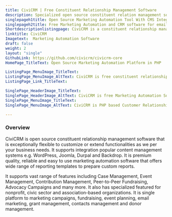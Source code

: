 ```yaml
---
title: CiviCRM | Free Constituent Relationship Management Software
description: Specialized open source constituent relation management software for non-profit, civic sector and association-based organization with marketing automation.
singlepageh1title: Open Source Marketing Automation Tool With CMS Integration
singlepageh2title: Free Marketing Automation and CRM software for email marketing, event management, and fundraising with smooth integration to WordPress, Joomla and Drupal.
Shortdescriptionlistingpage: CiviCRM is a constituent relationship management software (CRM) that allows you to own your own CMS, integrate into Drupal, WordPress, or Joomla.
linktitle: CiviCRM
Imagetext:  Marketing Automation Software
draft: false
weight: 2
layout: "single"
GithubLink: https://github.com/civicrm/civicrm-core
HomePage_TitleText: Open Source Marketing Automation Platform in PHP

ListingPage_MenuImage_TitleText: 
ListingPage_MenuImage_AltText: CiviCRM is free constituent relationship management software
ListingPage_Link_TitleText: 

SinglePage_HeaderImage_TitleText: 
SinglePage_HeaderImage_AltText: CiviCRM is free Marketing Automation Software with CMS Integration
SinglePage_MenuImage_TitleText: 
SinglePage_MenuImage_AltText: CiviCRM is PHP based Customer Relationship Management Software

---
```

### **Overview**

CiviCRM is open source constituent relationship management software that is exceptionally flexible to customize or extend functionalities as we per your business needs. It supports integration popular content management systems e.g. WordPress, Joomla, Durpal and Backdrop. It is premium quality, reliable and easy to use marketing automation software that offers wide range of reporting templates to prepare custom reports.

It supports vast range of features including Case Management, Event Management, Contribution Management, Peer-to-Peer Fundraising, Advocacy Campaigns and many more. It also has specialized featured for nonprofit, civic sector and association-based organizations. It is single platform to marketing campaigns, fundraising, event planning, email marketing, grant management, contacts management and donor management.
